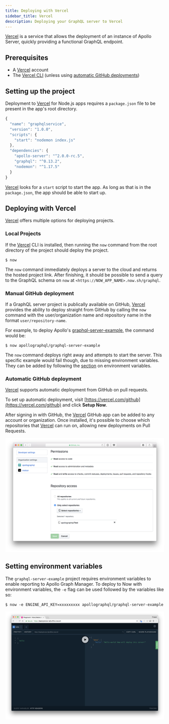 ```yaml
---
title: Deploying with Vercel
sidebar_title: Vercel
description: Deploying your GraphQL server to Vercel
---
```


[Vercel](https://vercel.com/) is a service that allows the deployment of an instance of Apollo Server, quickly providing a functional GraphQL endpoint.

## Prerequisites

- A [Vercel](https://vercel.com/) account
- The [Vercel CLI](https://vercel.com/download#now-cli) (unless using [automatic GitHub deployments](#automatic-github-deployment))

## Setting up the project

Deployment to [Vercel](https://vercel.com/) for Node.js apps requires a `package.json` file to be present in the app's root directory.

```js
{
  "name": "graphqlservice",
  "version": "1.0.0",
  "scripts": {
    "start": "nodemon index.js"
  },
  "dependencies": {
    "apollo-server": "^2.0.0-rc.5",
    "graphql": "^0.13.2",
    "nodemon": "^1.17.5"
  }
}
```

[Vercel](https://vercel.com/) looks for a `start` script to start the app. As long as that is in the `package.json`, the app should be able to start up.

## Deploying with Vercel

[Vercel](https://vercel.com/) offers multiple options for deploying projects.

### Local Projects

If the [Vercel](https://vercel.co/) CLI is installed, then running the `now` command from the root directory of the project should deploy the project.

```shell
$ now
```

The `now` command immediately deploys a server to the cloud and returns the hosted project link. After finishing, it should be possible to send a query to the GraphQL schema on `now` at `<https://NOW_APP_NAME>.now.sh/graphql`.

### Manual GitHub deployment

If a GraphQL server project is publically available on GitHub, [Vercel](https://vercel.com/now) provides the ability to deploy straight from GitHub by calling the `now` command with the user/organization name and repository name in the format `user/repository-name`.

For example, to deploy Apollo's [graphql-server-example](https://github.com/apollographql/graphql-server-example), the command would be:

```shell
$ now apollographql/graphql-server-example
```

The `now` command deploys right away and attempts to start the server. This specific example would fail though, due to missing environment variables. They can be added by following the [section](#setting-environment-variables) on environment variables.

### Automatic GitHub deployment

[Vercel](https://vercel.com/) supports automatic deployment from GitHub on pull requests.

To set up automatic deployment, visit [https://vercel.com/github](https://vercel.com/github) and click **Setup Now**.

After signing in with GitHub, the [Vercel](https://vercel.com/) GitHub app can be added to any account or organization. Once installed, it's possible to choose which repositories that [Vercel](https://vercel.com/) can run on, allowing new deployments on Pull Requests.

![now permissions setup](../images/deployment/vercel/now-github-permissions.png)

## Setting environment variables

The `graphql-server-example` project requires environment variables to enable reporting to Apollo Graph Manager. To deploy to Now with environment variables, the `-e` flag can be used followed by the variables like so:

```shell
$ now -e ENGINE_API_KEY=xxxxxxxxx apollographql/graphql-server-example
```

![Deployed GraphQL Server](../images/deployment/vercel/vercel-apollo-server.png)
